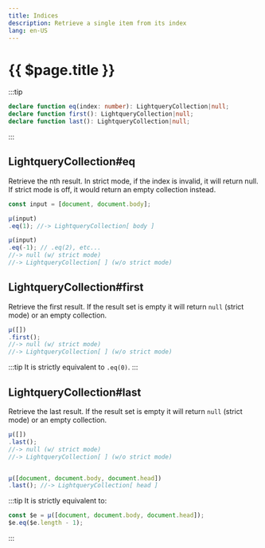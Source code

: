 ```yaml
---
title: Indices
description: Retrieve a single item from its index
lang: en-US
---
```

# {{ $page.title }}
:::tip
```typescript
declare function eq(index: number): LightqueryCollection|null;
declare function first(): LightqueryCollection|null;
declare function last(): LightqueryCollection|null;
```
:::

## LightqueryCollection#eq

Retrieve the nth result. In strict mode, if the index is invalid, it will return null. If strict mode is off,
it would return an empty collection instead.

```javascript
const input = [document, document.body];

µ(input)
.eq(1); //-> LightqueryCollection[ body ]

µ(input)
.eq(-1); // .eq(2), etc...
//-> null (w/ strict mode)
//-> LightqueryCollection[ ] (w/o strict mode)
```

## LightqueryCollection#first

Retrieve the first result. If the result set is empty it will return `null` (strict mode) or an empty collection.

```javascript
µ([])
.first();
//-> null (w/ strict mode)
//-> LightqueryCollection[ ] (w/o strict mode)
```

:::tip
It is strictly equivalent to `.eq(0)`.
:::

## LightqueryCollection#last

Retrieve the last result. If the result set is empty it will return `null` (strict mode) or an empty collection.

```javascript
µ([])
.last();
//-> null (w/ strict mode)
//-> LightqueryCollection[ ] (w/o strict mode)


µ([document, document.body, document.head])
.last(); //-> LightqueryCollection[ head ]
```

:::tip
It is strictly equivalent to:
```javascript
const $e = µ([document, document.body, document.head]);
$e.eq($e.length - 1);
```
:::
